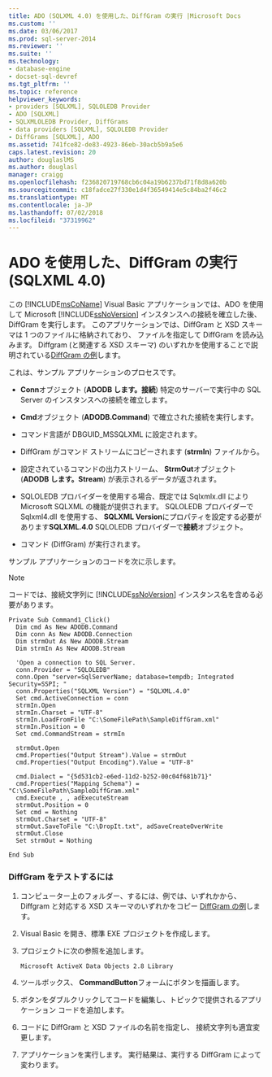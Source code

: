 ```yaml
---
title: ADO (SQLXML 4.0) を使用した、DiffGram の実行 |Microsoft Docs
ms.custom: ''
ms.date: 03/06/2017
ms.prod: sql-server-2014
ms.reviewer: ''
ms.suite: ''
ms.technology:
- database-engine
- docset-sql-devref
ms.tgt_pltfrm: ''
ms.topic: reference
helpviewer_keywords:
- providers [SQLXML], SQLOLEDB Provider
- ADO [SQLXML]
- SQLXMLOLEDB Provider, DiffGrams
- data providers [SQLXML], SQLOLEDB Provider
- DiffGrams [SQLXML], ADO
ms.assetid: 741fce82-de83-4923-86eb-30acb5b9a5e6
caps.latest.revision: 20
author: douglaslMS
ms.author: douglasl
manager: craigg
ms.openlocfilehash: f236820719768cb6c04a19b6237bd71f8d8a620b
ms.sourcegitcommit: c18fadce27f330e1d4f36549414e5c84ba2f46c2
ms.translationtype: MT
ms.contentlocale: ja-JP
ms.lasthandoff: 07/02/2018
ms.locfileid: "37319962"
---
```

# <a name="executing-a-diffgram-by-using-ado-sqlxml-40"></a>ADO を使用した、DiffGram の実行 (SQLXML 4.0)
  この [!INCLUDE[msCoName](../../../includes/msconame-md.md)] Visual Basic アプリケーションでは、ADO を使用して Microsoft [!INCLUDE[ssNoVersion](../../../includes/ssnoversion-md.md)] インスタンスへの接続を確立した後、DiffGram を実行します。 このアプリケーションでは、DiffGram と XSD スキーマは 1 つのファイルに格納されており、 ファイルを指定して DiffGram を読み込みます。 Diffgram (と関連する XSD スキーマ) のいずれかを使用することで説明されている[DiffGram の例](diffgram-examples-sqlxml-4-0.md)します。  
  
 これは、サンプル アプリケーションのプロセスです。  
  
-   **Conn**オブジェクト (**ADODB します。接続**) 特定のサーバーで実行中の SQL Server のインスタンスへの接続を確立します。  
  
-   **Cmd**オブジェクト (**ADODB.Command**) で確立された接続を実行します。  
  
-   コマンド言語が DBGUID_MSSQLXML に設定されます。  
  
-   DiffGram がコマンド ストリームにコピーされます (**strmIn**) ファイルから。  
  
-   設定されているコマンドの出力ストリーム、 **StrmOut**オブジェクト (**ADODB します。Stream**) が表示されるデータが返されます。  
  
-   SQLOLEDB プロバイダーを使用する場合、既定では Sqlxmlx.dll により Microsoft SQLXML の機能が提供されます。 SQLOLEDB プロバイダーで Sqlxml4.dll を使用する、 **SQLXML Version**にプロパティを設定する必要があります**SQLXML.4.0** SQLOLEDB プロバイダーで**接続**オブジェクト。  
  
-   コマンド (DiffGram) が実行されます。  
  
 サンプル アプリケーションのコードを次に示します。  
  
> [!NOTE]  
>  コードでは、接続文字列に [!INCLUDE[ssNoVersion](../../../includes/ssnoversion-md.md)] インスタンス名を含める必要があります。  
  
```  
Private Sub Command1_Click()  
  Dim cmd As New ADODB.Command  
  Dim conn As New ADODB.Connection  
  Dim strmOut As New ADODB.Stream  
  Dim strmIn As New ADODB.Stream  
  
  'Open a connection to SQL Server.  
  conn.Provider = "SQLOLEDB"  
  conn.Open "server=SqlServerName; database=tempdb; Integrated Security=SSPI; "  
  conn.Properties("SQLXML Version") = "SQLXML.4.0"  
  Set cmd.ActiveConnection = conn  
  strmIn.Open  
  strmIn.Charset = "UTF-8"  
  strmIn.LoadFromFile "C:\SomeFilePath\SampleDiffGram.xml"  
  strmIn.Position = 0  
  Set cmd.CommandStream = strmIn  
  
  strmOut.Open  
  cmd.Properties("Output Stream").Value = strmOut  
  cmd.Properties("Output Encoding").Value = "UTF-8"  
  
  cmd.Dialect = "{5d531cb2-e6ed-11d2-b252-00c04f681b71}"  
  cmd.Properties("Mapping Schema") = "C:\SomeFilePath\SampleDiffGram.xml"  
  cmd.Execute , , adExecuteStream  
  strmOut.Position = 0  
  Set cmd = Nothing  
  strmOut.Charset = "UTF-8"  
  strmOut.SaveToFile "C:\DropIt.txt", adSaveCreateOverWrite  
  strmOut.Close  
  Set strmOut = Nothing  
  
End Sub  
```  
  
### <a name="to-test-the-diffgram"></a>DiffGram をテストするには  
  
1.  コンピューター上のフォルダー、するには、例では、いずれかから、Diffgram と対応する XSD スキーマのいずれかをコピー [DiffGram の例](diffgram-examples-sqlxml-4-0.md)します。  
  
2.  Visual Basic を開き、標準 EXE プロジェクトを作成します。  
  
3.  プロジェクトに次の参照を追加します。  
  
    ```  
    Microsoft ActiveX Data Objects 2.8 Library  
    ```  
  
4.  ツールボックス、 **CommandButton**フォームにボタンを描画します。  
  
5.  ボタンをダブルクリックしてコードを編集し、トピックで提供されるアプリケーション コードを追加します。  
  
6.  コードに DiffGram と XSD ファイルの名前を指定し、 接続文字列も適宜変更します。  
  
7.  アプリケーションを実行します。 実行結果は、実行する DiffGram によって変わります。  
  
  
